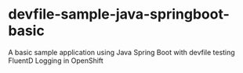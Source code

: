 # devfile-sample-java-springboot-basic
A basic sample application using Java Spring Boot with devfile testing FluentD Logging in OpenShift

